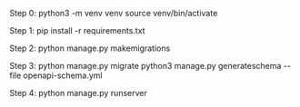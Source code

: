 Step 0: 
python3 -m venv venv
source venv/bin/activate

Step 1:
pip install -r requirements.txt

Step 2:
python manage.py makemigrations

Step 3:
python manage.py migrate
python3 manage.py generateschema --file openapi-schema.yml

Step 4:
python manage.py runserver

